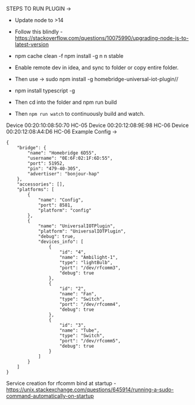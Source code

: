 STEPS TO RUN PLUGIN ->
   * Update node to >14
   * Follow this blindly - https://stackoverflow.com/questions/10075990/upgrading-node-js-to-latest-version
   * npm cache clean -f
     npm install -g n
     n stable

   * Enable remote dev in idea, and sync to folder or copy entire folder.
   * Then use -> sudo npm install -g homebridge-universal-iot-plugin//
   * npm install typescript -g
   * Then cd into the folder and npm run build
   * Then `npm run watch` to continuously build and watch.




Device 00:20:10:08:50:70 HC-05
Device 00:20:12:08:9E:98 HC-06
Device 00:20:12:08:A4:D6 HC-06
Example Config -> 
```
{
    "bridge": {
        "name": "Homebridge 6D55",
        "username": "0E:6F:02:1F:6D:55",
        "port": 51952,
        "pin": "479-40-305",
        "advertiser": "bonjour-hap"
    },
    "accessories": [],
    "platforms": [
        {
            "name": "Config",
            "port": 8581,
            "platform": "config"
        },
        {
            "name": "UniversalIOTPlugin",
            "platform": "UniversalIOTPlugin",
            "debug": true,
            "devices_info": [
                {
                    "id": "4",
                    "name": "Ambilight-1",
                    "type": "lightBulb",
                    "port": "/dev/rfcomm3",
                    "debug": true
                },
                {
                    "id": "2",
                    "name": "Fan",
                    "type": "Switch",
                    "port": "/dev/rfcomm4",
                    "debug": true
                },
                {
                    "id": "3",
                    "name": "Tube",
                    "type": "Switch",
                    "port": "/dev/rfcomm5",
                    "debug": true
                }
            ]
        }
    ]
}
```

Service creation for rfcomm bind at startup - https://unix.stackexchange.com/questions/645914/running-a-sudo-command-automatically-on-startup


